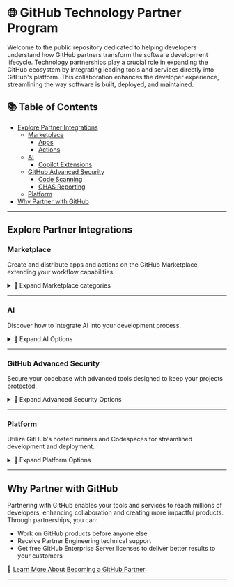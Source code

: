 # 🌐 GitHub Technology Partner Program

Welcome to the public repository dedicated to helping developers understand how GitHub partners transform the software development lifecycle. Technology partnerships play a crucial role in expanding the GitHub ecosystem by integrating leading tools and services directly into GitHub's platform. This collaboration enhances the developer experience, streamlining the way software is built, deployed, and maintained.

## 📚 Table of Contents
- [Explore Partner Integrations](#explore-partner-integrations)
  - [Marketplace](#marketplace)
    - [Apps](#apps)
    - [Actions](#actions)
  - [AI](#ai)
    - [Copilot Extensions](#copilot-extensions)
  - [GitHub Advanced Security](#github-advanced-security)
    - [Code Scanning](#code-scanning)
    - [GHAS Reporting](#ghas-reporting)
  - [Platform](#platform)
- [Why Partner with GitHub](#why-partner-with-github)

---

## Explore Partner Integrations 

### Marketplace
Create and distribute apps and actions on the GitHub Marketplace, extending your workflow capabilities.

<details>
<summary>🔽 Expand Marketplace categories</summary>

#### [Apps](apps.md)
Integrate your favorite developer tools directly into GitHub to automate tasks, enhance productivity, and improve code quality.

#### [Actions](actions.md)
Simplify your CI/CD pipelines and automate your workflows using GitHub Actions.

</details>

---

### AI 
Discover how to integrate AI into your development process.

<details>
<summary>🔽 Expand AI Options</summary>

#### [Copilot Extensions](copilot-extensions.md)
Learn how to create a Copilot Extension and explore what partners have built.

</details>

---

### GitHub Advanced Security 
Secure your codebase with advanced tools designed to keep your projects protected.

<details>
<summary>🔽 Expand Advanced Security Options</summary>

#### [Secret Scanning](https://docs.github.com/en/code-security/code-scanning)
Learn how to become a secret scanning partner.

#### [GHAS Reporting](GHAS.md)
Learn how to export GHAS alerts into 3rd party platforms.

</details>

---

### Platform 
Utilize GitHub's hosted runners and Codespaces for streamlined development and deployment.

<details>
<summary>🔽 Expand Platform Options</summary>

#### [Codespaces](codespaces.md)
Learn how to create a codespace for your GitHub repository.

#### [Hosted Runners](hosted-runners.md)
Learn how to use GitHub-hosted runners to run your workflows.

</details>

---

## Why Partner with GitHub 
Partnering with GitHub enables your tools and services to reach millions of developers, enhancing collaboration and creating more impactful products. Through partnerships, you can:

- Work on GitHub products before anyone else
- Receive Partner Engineering technical support 
- Get free GitHub Enterprise Server licenses to deliver better results to your customers

🔗 [Learn More About Becoming a GitHub Partner](https://partner.github.com/)

---
